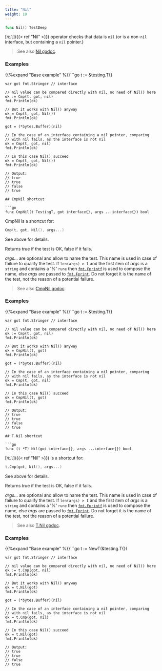 ```yaml
---
title: "Nil"
weight: 10
---
```


```go
func Nil() TestDeep
```

[`Nil`]({{< ref "Nil" >}}) operator checks that data is `nil` (or is a non-`nil` interface,
but containing a `nil` pointer.)


> See also [<i class='fas fa-book'></i> Nil godoc](https://godoc.org/github.com/maxatome/go-testdeep#Nil).

### Examples

{{%expand "Base example" %}}```go
	t := &testing.T{}

	var got fmt.Stringer // interface

	// nil value can be compared directly with nil, no need of Nil() here
	ok := Cmp(t, got, nil)
	fmt.Println(ok)

	// But it works with Nil() anyway
	ok = Cmp(t, got, Nil())
	fmt.Println(ok)

	got = (*bytes.Buffer)(nil)

	// In the case of an interface containing a nil pointer, comparing
	// with nil fails, as the interface is not nil
	ok = Cmp(t, got, nil)
	fmt.Println(ok)

	// In this case Nil() succeed
	ok = Cmp(t, got, Nil())
	fmt.Println(ok)

	// Output:
	// true
	// true
	// false
	// true

```{{% /expand%}}
## CmpNil shortcut

```go
func CmpNil(t TestingT, got interface{}, args ...interface{}) bool
```

CmpNil is a shortcut for:

```go
Cmp(t, got, Nil(), args...)
```

See above for details.

Returns true if the test is OK, false if it fails.

*args...* are optional and allow to name the test. This name is
used in case of failure to qualify the test. If `len(args) > 1` and
the first item of *args* is a `string` and contains a '%' `rune` then
[`fmt.Fprintf`](https://golang.org/pkg/fmt/#Fprintf) is used to compose the name, else *args* are passed to
[`fmt.Fprint`](https://golang.org/pkg/fmt/#Fprint). Do not forget it is the name of the test, not the
reason of a potential failure.


> See also [<i class='fas fa-book'></i> CmpNil godoc](https://godoc.org/github.com/maxatome/go-testdeep#CmpNil).

### Examples

{{%expand "Base example" %}}```go
	t := &testing.T{}

	var got fmt.Stringer // interface

	// nil value can be compared directly with nil, no need of Nil() here
	ok := Cmp(t, got, nil)
	fmt.Println(ok)

	// But it works with Nil() anyway
	ok = CmpNil(t, got)
	fmt.Println(ok)

	got = (*bytes.Buffer)(nil)

	// In the case of an interface containing a nil pointer, comparing
	// with nil fails, as the interface is not nil
	ok = Cmp(t, got, nil)
	fmt.Println(ok)

	// In this case Nil() succeed
	ok = CmpNil(t, got)
	fmt.Println(ok)

	// Output:
	// true
	// true
	// false
	// true

```{{% /expand%}}
## T.Nil shortcut

```go
func (t *T) Nil(got interface{}, args ...interface{}) bool
```

[`Nil`]({{< ref "Nil" >}}) is a shortcut for:

```go
t.Cmp(got, Nil(), args...)
```

See above for details.

Returns true if the test is OK, false if it fails.

*args...* are optional and allow to name the test. This name is
used in case of failure to qualify the test. If `len(args) > 1` and
the first item of *args* is a `string` and contains a '%' `rune` then
[`fmt.Fprintf`](https://golang.org/pkg/fmt/#Fprintf) is used to compose the name, else *args* are passed to
[`fmt.Fprint`](https://golang.org/pkg/fmt/#Fprint). Do not forget it is the name of the test, not the
reason of a potential failure.


> See also [<i class='fas fa-book'></i> T.Nil godoc](https://godoc.org/github.com/maxatome/go-testdeep#T.Nil).

### Examples

{{%expand "Base example" %}}```go
	t := NewT(&testing.T{})

	var got fmt.Stringer // interface

	// nil value can be compared directly with nil, no need of Nil() here
	ok := t.Cmp(got, nil)
	fmt.Println(ok)

	// But it works with Nil() anyway
	ok = t.Nil(got)
	fmt.Println(ok)

	got = (*bytes.Buffer)(nil)

	// In the case of an interface containing a nil pointer, comparing
	// with nil fails, as the interface is not nil
	ok = t.Cmp(got, nil)
	fmt.Println(ok)

	// In this case Nil() succeed
	ok = t.Nil(got)
	fmt.Println(ok)

	// Output:
	// true
	// true
	// false
	// true

```{{% /expand%}}
